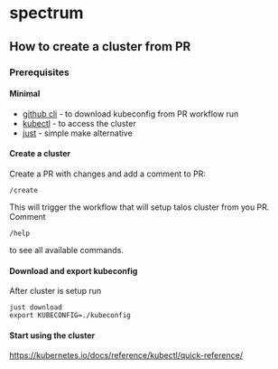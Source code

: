 # spectrum

## How to create a cluster from PR

### Prerequisites

#### Minimal

- [github cli](https://cli.github.com/) - to download kubeconfig from PR workflow run
- [kubectl](https://kubernetes.io/docs/tasks/tools/) - to access the cluster
- [just](https://github.com/casey/just?tab=readme-ov-file#packages) - simple make alternative

#### Create a cluster

Create a PR with changes and add a comment to PR:

```
/create
```

This will trigger the workflow that will setup talos cluster from you PR.
Comment

```
/help
```

to see all available commands.

#### Download and export kubeconfig

After cluster is setup run

```
just download
export KUBECONFIG=./kubeconfig
```

#### Start using the cluster

https://kubernetes.io/docs/reference/kubectl/quick-reference/
